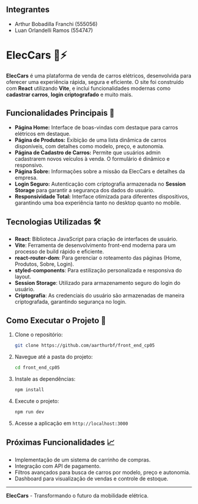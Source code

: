 ## Integrantes 

- Arthur Bobadilla Franchi (555056)
- Luan Orlandelli Ramos (554747)

# ElecCars 🚗⚡

**ElecCars** é uma plataforma de venda de carros elétricos, desenvolvida para oferecer uma experiência rápida, segura e eficiente. O site foi construído com **React** utilizando **Vite**, e inclui funcionalidades modernas como **cadastrar carros**, **login criptografado** e muito mais.

## Funcionalidades Principais 🔑

- **Página Home:** Interface de boas-vindas com destaque para carros elétricos em destaque.
- **Página de Produtos:** Exibição de uma lista dinâmica de carros disponíveis, com detalhes como modelo, preço, e autonomia.
- **Página de Cadastro de Carros:** Permite que usuários admin cadastrarem novos veículos à venda. O formulário é dinâmico e responsivo.
- **Página Sobre:** Informações sobre a missão da ElecCars e detalhes da empresa.
- **Login Seguro:** Autenticação com criptografia armazenada no **Session Storage** para garantir a segurança dos dados do usuário.
- **Responsividade Total:** Interface otimizada para diferentes dispositivos, garantindo uma boa experiência tanto no desktop quanto no mobile.

## Tecnologias Utilizadas 🛠️

- **React**: Biblioteca JavaScript para criação de interfaces de usuário.
- **Vite**: Ferramenta de desenvolvimento front-end moderna para um processo de build rápido e eficiente.
- **react-router-dom**: Para gerenciar o roteamento das páginas (Home, Produtos, Sobre, Login).
- **styled-components**: Para estilização personalizada e responsiva do layout.
- **Session Storage**: Utilizado para armazenamento seguro do login do usuário.
- **Criptografia**: As credenciais do usuário são armazenadas de maneira criptografada, garantindo segurança no login.

## Como Executar o Projeto 🚀

1. Clone o repositório:
    ```bash
    git clone https://github.com/aarthurbf/front_end_cp05
    ```

2. Navegue até a pasta do projeto:
    ```bash
    cd front_end_cp05
    ```

3. Instale as dependências:
    ```bash
    npm install
    ```

4. Execute o projeto:
    ```bash
    npm run dev
    ```

5. Acesse a aplicação em `http://localhost:3000`

## Próximas Funcionalidades 📈

- Implementação de um sistema de carrinho de compras.
- Integração com API de pagamento.
- Filtros avançados para busca de carros por modelo, preço e autonomia.
- Dashboard para visualização de vendas e controle de estoque.

---

**ElecCars** - Transformando o futuro da mobilidade elétrica.
